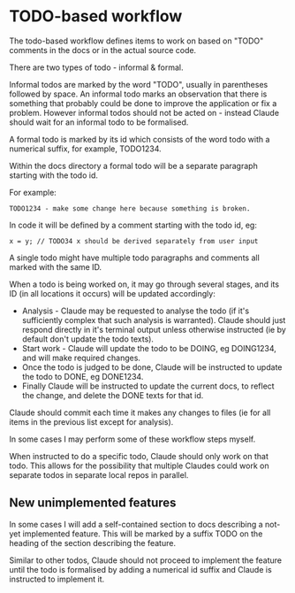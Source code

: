 # TODO-based workflow

The todo-based workflow defines items to work on based on "TODO" comments in the docs or in the actual source code.

There are two types of todo - informal & formal.

Informal todos are marked by the word "TODO", usually in parentheses followed by space. An informal todo marks
an observation that there is something that probably could be done to improve the application or fix a problem.
However informal todos should not be acted on - instead Claude should wait for an informal todo to be formalised.

A formal todo is marked by its id which consists of the word todo with a numerical suffix, for example, TODO1234.

Within the docs directory a formal todo will be a separate paragraph starting with the todo id.

For example:

````
TODO1234 - make some change here because something is broken.
````

In code it will be defined by a comment starting with the todo id, eg:

````
x = y; // TODO34 x should be derived separately from user input
````

A single todo might have multiple todo paragraphs and comments all marked with the same ID.

When a todo is being worked on, it may go through several stages, and its ID (in all locations it occurs)
will be updated accordingly:

* Analysis - Claude may be requested to analyse the todo (if it's sufficiently complex that such analysis
  is warranted). Claude should just respond directly in it's terminal output unless otherwise instructed
  (ie by default don't update the todo texts).
* Start work - Claude will update the todo to be DOING, eg DOING1234, and will make required changes.
* Once the todo is judged to be done, Claude will be instructed to update the todo to DONE, eg DONE1234.
* Finally Claude will be instructed to update the current docs, to reflect the change, and delete 
  the DONE texts for that id.
  
Claude should commit each time it makes any changes to files (ie for all items in the previous list 
except for analysis).
  
In some cases I may perform some of these workflow steps myself.
  
When instructed to do a specific todo, Claude should only work on that todo. This allows for the possibility
that multiple Claudes could work on separate todos in separate local repos in parallel.
  
## New unimplemented features

In some cases I will add a self-contained section to docs describing a not-yet implemented feature. 
This will be marked by a suffix TODO on the heading of the section describing the feature.

Similar to other todos, Claude should not proceed to implement the feature until the todo is formalised
by adding a numerical id suffix and Claude is instructed to implement it.
